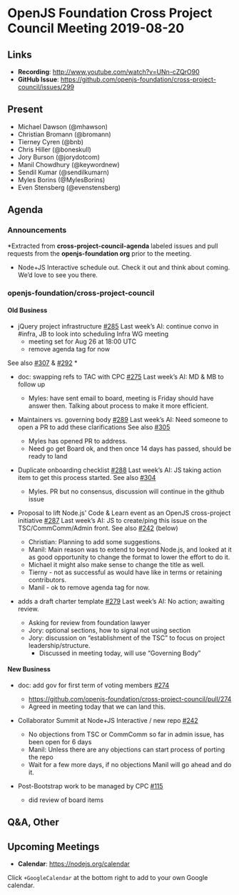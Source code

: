 # OpenJS Foundation Cross Project Council Meeting 2019-08-20

## Links

* **Recording**: http://www.youtube.com/watch?v=UNn-cZQrO90
* **GitHub Issue**: https://github.com/openjs-foundation/cross-project-council/issues/299

## Present

* Michael Dawson (@mhawson)
* Christian Bromann (@bromann)
* Tierney Cyren (@bnb)
* Chris Hiller (@boneskull)
* Jory Burson (@jorydotcom)
* Manil Chowdhury (@keywordnew)
* Sendil Kumar (@sendilkumarn)
* Myles Borins (@MylesBorins)
* Even Stensberg (@evenstensberg)

## Agenda

### Announcements
 
*Extracted from **cross-project-council-agenda** labeled issues and pull requests from the **openjs-foundation org** prior to the meeting.
  * Node+JS Interactive schedule out.  Check it out and think about coming.  We’d love to see 
    you there.

### openjs-foundation/cross-project-council

#### Old Business

* jQuery project infrastructure [#285](https://github.com/openjs-foundation/cross-project-council/issues/285)
Last week’s AI: continue convo in #infra, JB to look into scheduling Infra WG meeting
  * meeting set for Aug 26 at 18:00 UTC
  * remove agenda tag for now

See also [#307](https://github.com/openjs-foundation/cross-project-council/issues/307) & [#292](https://github.com/openjs-foundation/cross-project-council/issues/292)
  * 

* doc: swapping refs to TAC with CPC [#275](https://github.com/openjs-foundation/cross-project-council/pull/275)
Last week’s AI: MD & MB to follow up
  * Myles: have sent email to board, meeting is Friday should have answer then. 
    Talking about process to make it more efficient.

* Maintainers vs. governing body [#289](https://github.com/openjs-foundation/cross-project-council/issues/289)
Last week’s AI: Need someone to open a PR to add these clarifications
See also [#305](https://github.com/openjs-foundation/cross-project-council/pull/305)
  * Myles has opened PR to address.
  * Need go get Board ok, and then once 14 days has passed, should be ready to land

* Duplicate onboarding checklist [#288](https://github.com/openjs-foundation/cross-project-council/issues/288)
Last week’s AI: JS taking action item to get this process started.
See also [#304](https://github.com/openjs-foundation/cross-project-council/pull/304)
  * Myles.  PR but no consensus, discussion will continue in the github issue

* Proposal to lift Node.js' Code & Learn event as an OpenJS cross-project initiative [#287](https://github.com/openjs-foundation/cross-project-council/issues/287)
Last week’s AI: JS to create/ping this issue on the TSC/CommComm/Admin front. 
See also [#242](https://github.com/openjs-foundation/cross-project-council/issues/242) (below)
  * Christian: Planning to add some suggestions.
  * Manil: Main reason was to extend to beyond Node.js, and looked at it as good opportunity to 
    change the format to lower the effort to do it.
  * Michael it might also make sense to change the title as well.
  * Tierny -  not as successful as would have like in terms or retaining contributors.
  * Manil - ok to remove agenda tag for now.

* adds a draft charter template [#279](https://github.com/openjs-foundation/cross-project-council/pull/279)
 Last week’s AI: No action; awaiting review. 
  * Asking for review from foundation lawyer
  * Jory: optional sections, how to signal not using section
  * Jory: discussion on “establishment of the TSC” to focus on project leadership/structure.  
    * Discussed in meeting today, will use “Governing Body”

#### New Business

* doc: add gov for first term of voting members [#274](https://github.com/openjs-foundation/cross-project-council/pull/274)
  * https://github.com/openjs-foundation/cross-project-council/pull/274
  * Agreed in meeting today that we can land this.
* Collaborator Summit at Node+JS Interactive / new repo [#242](https://github.com/openjs-foundation/cross-project-council/issues/242)
  * No objections from TSC or CommComm so far in admin issue, has been open for 6 days
  * Manil: Unless there are any objections can start process of porting the repo
  * Wait for a few more days, if no objections Manil will go ahead and do it.

* Post-Bootstrap work to be managed by CPC [#115](https://github.com/openjs-foundation/cross-project-council/issues/115)
  * did review of board items


## Q&A, Other

## Upcoming Meetings

* **Calendar**: https://nodejs.org/calendar

Click `+GoogleCalendar` at the bottom right to add to your own Google calendar.


